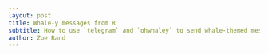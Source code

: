 ```yaml
---
layout: post
title: Whale-y messages from R
subtitle: How to use `telegram` and `ohwhaley` to send whale-themed messages throughout your R code
author: Zoe Rand
---
```


